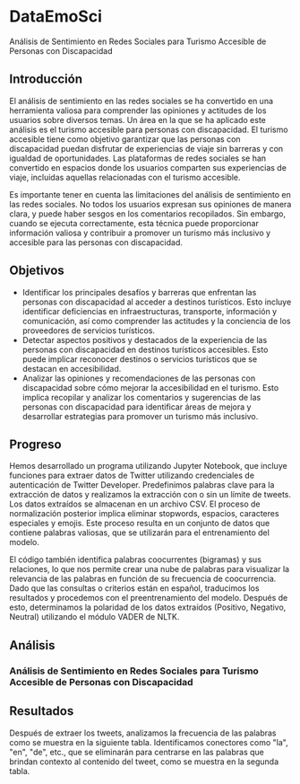 # DataEmoSci
Análisis de Sentimiento en Redes Sociales para Turismo Accesible de Personas con Discapacidad

## Introducción

El análisis de sentimiento en las redes sociales se ha convertido en una herramienta valiosa para comprender las opiniones y actitudes de los usuarios sobre diversos temas. Un área en la que se ha aplicado este análisis es el turismo accesible para personas con discapacidad. El turismo accesible tiene como objetivo garantizar que las personas con discapacidad puedan disfrutar de experiencias de viaje sin barreras y con igualdad de oportunidades. Las plataformas de redes sociales se han convertido en espacios donde los usuarios comparten sus experiencias de viaje, incluidas aquellas relacionadas con el turismo accesible.

Es importante tener en cuenta las limitaciones del análisis de sentimiento en las redes sociales. No todos los usuarios expresan sus opiniones de manera clara, y puede haber sesgos en los comentarios recopilados. Sin embargo, cuando se ejecuta correctamente, esta técnica puede proporcionar información valiosa y contribuir a promover un turismo más inclusivo y accesible para las personas con discapacidad.

## Objetivos

- Identificar los principales desafíos y barreras que enfrentan las personas con discapacidad al acceder a destinos turísticos. Esto incluye identificar deficiencias en infraestructuras, transporte, información y comunicación, así como comprender las actitudes y la conciencia de los proveedores de servicios turísticos.
- Detectar aspectos positivos y destacados de la experiencia de las personas con discapacidad en destinos turísticos accesibles. Esto puede implicar reconocer destinos o servicios turísticos que se destacan en accesibilidad.
- Analizar las opiniones y recomendaciones de las personas con discapacidad sobre cómo mejorar la accesibilidad en el turismo. Esto implica recopilar y analizar los comentarios y sugerencias de las personas con discapacidad para identificar áreas de mejora y desarrollar estrategias para promover un turismo más inclusivo.

## Progreso

Hemos desarrollado un programa utilizando Jupyter Notebook, que incluye funciones para extraer datos de Twitter utilizando credenciales de autenticación de Twitter Developer. Predefinimos palabras clave para la extracción de datos y realizamos la extracción con o sin un límite de tweets. Los datos extraídos se almacenan en un archivo CSV. El proceso de normalización posterior implica eliminar stopwords, espacios, caracteres especiales y emojis. Este proceso resulta en un conjunto de datos que contiene palabras valiosas, que se utilizarán para el entrenamiento del modelo.

El código también identifica palabras coocurrentes (bigramas) y sus relaciones, lo que nos permite crear una nube de palabras para visualizar la relevancia de las palabras en función de su frecuencia de coocurrencia. Dado que las consultas o criterios están en español, traducimos los resultados y procedemos con el preentrenamiento del modelo. Después de esto, determinamos la polaridad de los datos extraídos (Positivo, Negativo, Neutral) utilizando el módulo VADER de NLTK.

## Análisis

### Análisis de Sentimiento en Redes Sociales para Turismo Accesible de Personas con Discapacidad

## Resultados

Después de extraer los tweets, analizamos la frecuencia de las palabras como se muestra en la siguiente tabla. Identificamos conectores como "la", "en", "de", etc., que se eliminarán para centrarse en las palabras que brindan contexto al contenido del tweet, como se muestra en la segunda tabla.
